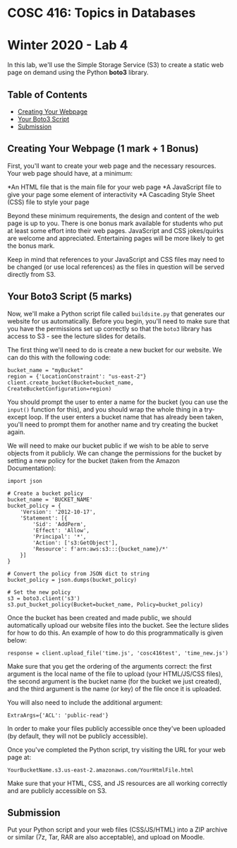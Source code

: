 # COSC 416: Topics in Databases
# Winter 2020 - Lab 4

In this lab, we'll use the Simple Storage Service (S3) to create a static web page on demand using the Python **boto3** library.

## Table of Contents
- [Creating Your Webpage](#webpage)
- [Your Boto3 Script](#script)
- [Submission](#submission)

<a name="webpage"></a>
## Creating Your Webpage (1 mark + 1 Bonus)

First, you'll want to create your web page and the necessary resources. Your web page should have, at a minimum:

*An HTML file that is the main file for your web page
*A JavaScript file to give your page some element of interactivity
*A Cascading Style Sheet (CSS) file to style your page

Beyond these minimum requirements, the design and content of the web page is up to you. There is one bonus mark available for students who put at least some effort into their web pages. JavaScript and CSS jokes/quirks are welcome and appreciated. Entertaining pages will be more likely to get the bonus mark.

Keep in mind that references to your JavaScript and CSS files may need to be changed (or use local references) as the files in question will be served directly from S3.

<a name="script"></a>
## Your Boto3 Script (5 marks)

Now, we'll make a Python script file called ```buildsite.py``` that generates our website for us automatically. Before you begin, you'll need to make sure that you have the permissions set up correctly so that the ```boto3``` library has access to S3 - see the lecture slides for details.

The first thing we'll need to do is create a new bucket for our website. We can do this with the following code:

```
bucket_name = "myBucket"
region = {'LocationConstraint': "us-east-2"}
client.create_bucket(Bucket=bucket_name, CreateBucketConfiguration=region)
```

You should prompt the user to enter a name for the bucket (you can use the ```input()``` function for this), and you should wrap the whole thing in a try-except loop. If the user enters a bucket name that has already been taken, you'll need to prompt them for another name and try creating the bucket again.

We will need to make our bucket public if we wish to be able to serve objects from it publicly. We can change the permissions for the bucket by setting a new policy for the bucket (taken from the Amazon Documentation):

```
import json

# Create a bucket policy
bucket_name = 'BUCKET_NAME'
bucket_policy = {
    'Version': '2012-10-17',
    'Statement': [{
        'Sid': 'AddPerm',
        'Effect': 'Allow',
        'Principal': '*',
        'Action': ['s3:GetObject'],
        'Resource': f'arn:aws:s3:::{bucket_name}/*'
    }]
}

# Convert the policy from JSON dict to string
bucket_policy = json.dumps(bucket_policy)

# Set the new policy
s3 = boto3.client('s3')
s3.put_bucket_policy(Bucket=bucket_name, Policy=bucket_policy)
```

Once the bucket has been created and made public, we should automatically upload our website files into the bucket. See the lecture slides for how to do this. An example of how to do this programmatically is given below:

```
response = client.upload_file('time.js', 'cosc416test', 'time_new.js')
``` 

Make sure that you get the ordering of the arguments correct: the first argument is the local name of the file to upload (your HTML/JS/CSS files), the second argument is the bucket name (for the bucket we just created), and the third argument is the name (or key) of the file once it is uploaded.

You will also need to include the additional argument:

```
ExtraArgs={'ACL': 'public-read'}
```

In order to make your files publicly accessible once they've been uploaded (by default, they will not be publicly accessible).

Once you've completed the Python script, try visiting the URL for your web page at:

```
YourBucketName.s3.us-east-2.amazonaws.com/YourHtmlFile.html
```

Make sure that your HTML, CSS, and JS resources are all working correctly and are publicly accessible on S3.

<a name="submission"></a>
## Submission

Put your Python script and your web files (CSS/JS/HTML) into a ZIP archive or similar (7z, Tar, RAR are also acceptable), and upload on Moodle.